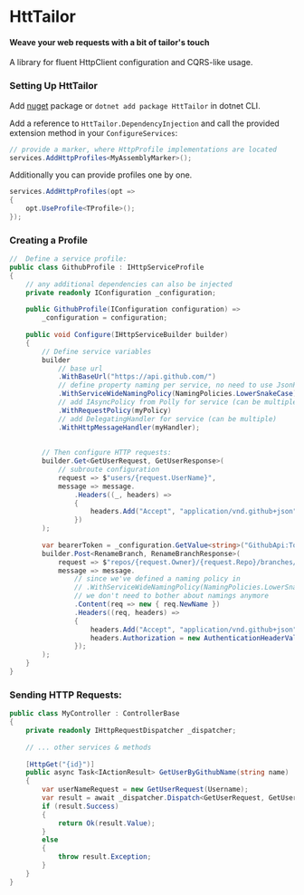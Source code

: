 # HttTailor
#### Weave your web requests with a bit of tailor's touch
A library for fluent HttpClient configuration and CQRS-like usage.

### Setting Up HttTailor

Add [nuget](https://www.nuget.org/packages/HttTailor/) package or `dotnet add package HttTailor` in dotnet CLI.

Add a reference to `HttTailor.DependencyInjection` and call the provided extension method in your `ConfigureServices`:
```csharp
// provide a marker, where HttpProfile implementations are located
services.AddHttpProfiles<MyAssemblyMarker>(); 
```
Additionally you can provide profiles one by one.
```csharp
services.AddHttpProfiles(opt => 
{
    opt.UseProfile<TProfile>();
});

```
### Creating a Profile
```csharp
//  Define a service profile:
public class GithubProfile : IHttpServiceProfile
{
    // any additional dependencies can also be injected
    private readonly IConfiguration _configuration;
    
    public GithubProfile(IConfiguration configuration) =>
        _configuration = configuration;
    
    public void Configure(IHttpServiceBuilder builder)
    {     
        // Define service variables
        builder
            // base url
            .WithBaseUrl("https://api.github.com/")   
            // define property naming per service, no need to use JsonPropertyAttribute     
            .WithServiceWideNamingPolicy(NamingPolicies.LowerSnakeCase);
            // add IAsyncPolicy from Polly for service (can be multiple, if wrapping)
            .WithRequestPolicy(myPolicy)
            // add DelegatingHandler for service (can be multiple)
            .WithHttpMessageHandler(myHandler);
            
            
        // Then configure HTTP requests:
        builder.Get<GetUserRequest, GetUserResponse>(
            // subroute configuration
            request => $"users/{request.UserName}",
            message => message.
                .Headers((_, headers) => 
                {
                    headers.Add("Accept", "application/vnd.github+json"); 
                })
        );
        
        var bearerToken = _configuration.GetValue<string>("GithubApi:Token");
        builder.Post<RenameBranch, RenameBranchResponse>(
            request => $"repos/{request.Owner}/{request.Repo}/branches/{request.Branch}/rename",
            message => message.
                // since we've defined a naming policy in 
                // .WithServiceWideNamingPolicy(NamingPolicies.LowerSnakeCase) method
                // we don't need to bother about namings anymore
                .Content(req => new { req.NewName })
                .Headers((req, headers) => 
                {
                    headers.Add("Accept", "application/vnd.github+json"); 
                    headers.Authorization = new AuthenticationHeaderValue("Bearer", bearerToken);
                });
        );
    }
}
```
### Sending HTTP Requests:
```csharp
public class MyController : ControllerBase
{
    private readonly IHttpRequestDispatcher _dispatcher;
    
    // ... other services & methods   
    
    [HttpGet("{id}")]
    public async Task<IActionResult> GetUserByGithubName(string name)
    {
        var userNameRequest = new GetUserRequest(Username);
        var result = await _dispatcher.Dispatch<GetUserRequest, GetUserResponse>(userNameRequest, HttpContext.RequestAborted);
        if (result.Success)
        {
            return Ok(result.Value);
        }
        else
        {
            throw result.Exception;
        }
    }
}
```